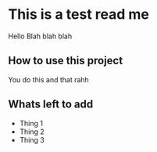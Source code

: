 # This is a test read me

Hello Blah blah blah 

## How to use this project 

You do this and that rahh

## Whats left to add 
* Thing 1
* Thing 2
* Thing 3